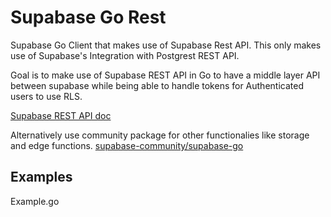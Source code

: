 # Supabase Go Rest

Supabase Go Client that makes use of Supabase Rest API. This only makes use of Supabase's Integration with Postgrest REST API.

Goal is to make use of Supabase REST API in Go to have a middle layer API between supabase while being able to handle tokens for Authenticated users to use RLS.

[Supabase REST API doc](https://supabase.com/docs/guides/api)

Alternatively use community package for other functionalies like storage and edge functions. [supabase-community/supabase-go](https://github.com/supabase-community/supabase-go)

## Examples

Example.go
